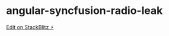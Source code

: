 # angular-syncfusion-radio-leak

[Edit on StackBlitz ⚡️](https://stackblitz.com/edit/angular-syncfusion-radio-leak)